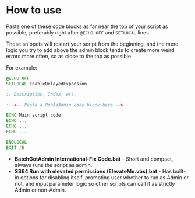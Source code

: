 # How to use

Paste one of these code blocks as far near the top of your script as possible, preferably right after `@ECHO OFF` and `SETLOCAL` lines.

These snippets will restart your script from the beginning, and the more logic you try to add above the admin block tends to create more weird errors more often, so as close to the top as possible.

For example:

```bat
@ECHO OFF
SETLOCAL EnableDelayedExpansion

:: Description, Index, etc.

:: <-- Paste a RunAsAdmin code block here -->

ECHO Main script code.
ECHO ...
ECHO ...
ECHO ...

ENDLOCAL
EXIT /B
```
- **BatchGotAdmin International-Fix Code.bat** - Short and compact, always runs the script as admin.
- **SS64 Run with elevated permissions (ElevateMe.vbs).bat** - Has built-in options for disabling itself, prompting user whether to run as Admin or not, and input parameter logic so other scripts can call it as strictly Admin or non-Admin.
